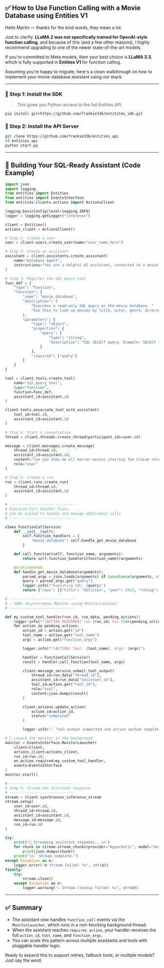 ## ✅ How to Use Function Calling with a Movie Database using Entities V1

Hello Martin — thanks for the kind words, they mean a lot.

Just to clarify: **LLaMA 2 was not specifically trained for OpenAI-style function calling**, and because of this (and a few other reasons), I highly recommend upgrading to one of the newer state-of-the-art models.

If you're committed to Meta models, then your best choice is **LLaMA 3.3**, which is fully supported in **Entities V1** for function calling.

Assuming you're happy to migrate, here's a clean walkthrough on how to implement your movie-database assistant using our stack.

---

### 🔧 Step 1: Install the SDK

> This gives you Python access to the full Entities API.

```bash
pip install git+https://github.com/frankie336/entitites_sdk.git
```

### 🔧 Step 2: Install the API Server

```bash
git clone https://github.com/frankie336/entities_api
cd entities_api   
python start.py
```

---

## 🤖 **Building Your SQL-Ready Assistant (Code Example)**

```python
import json
import logging
from entities import Entities
from entities import EventsInterface
from entities.clients.actions import ActionsClient

logging.basicConfig(level=logging.INFO)
logger = logging.getLogger("inference")

client = Entities()
actions_client = ActionsClient()

# Step 1: Create a user
user = client.users.create_user(name="user_name_here")

# Step 2: Create an assistant
assistant = client.assistants.create_assistant(
    name="Database Agent",
    instructions="You are a helpful AI assistant, connected to a movie database."
)

# Step 3: Register the SQL query tool
func_def = {
    "type": "function",
    "function": {
        "name": "movie_database",
        "description": (
            "Executes a read-only SQL query on the movie database. "
            "Use this to look up movies by title, actor, genre, director, release year, or rating."
        ),
        "parameters": {
            "type": "object",
            "properties": {
                "query": {
                    "type": "string",
                    "description": "SQL SELECT query. Example: SELECT * FROM movies WHERE genre = 'horror';"
                }
            },
            "required": ["query"]
        }
    }
}

tool = client.tools.create_tool(
    name="sql_query_tool",
    type="function",
    function=func_def,
    assistant_id=assistant.id
)

client.tools.associate_tool_with_assistant(
    tool_id=tool.id,
    assistant_id=assistant.id
)

# Step 4: Start a conversation
thread = client.threads.create_thread(participant_ids=user.id)

message = client.messages.create_message(
    thread_id=thread.id,
    assistant_id=assistant.id,
    content="Can you show me all horror movies starring Tom Cruise released after 2010 with an IMDb rating above 6?",
    role="user"
)

# Step 5: Create a run
run = client.runs.create_run(
    thread_id=thread.id,
    assistant_id=assistant.id
)

# ------------------------------
# Function Call handler Class
# Can be scaled to handle and manage additional calls 
# ------------------------------

class FunctionCallService:
    def __init__(self):
        self.function_handlers = {
            "movie_database": self.handle_get_movie_database
        }

    def call_function(self, function_name, arguments):
        return self.function_handlers[function_name](arguments)

    @staticmethod
    def handle_get_movie_database(arguments):
        parsed_args = json.loads(arguments) if isinstance(arguments, str) else arguments
        query = parsed_args.get("query")
        logger.info(f"Executing SQL: {query}")
        return {"rows": [{"title": "Oblivion", "year": 2013, "rating": 7.1}]}

# ------------------------------
# ✅ NEW: Asynchronous Monitor using MonitorLauncher
# ------------------------------

def my_custom_tool_handler(run_id, run_data, pending_actions):
    logger.info(f"[ACTION_REQUIRED] run {run_id} has {len(pending_actions)} pending action(s)")
    for action in pending_actions:
        action_id = action.get("id")
        tool_name = action.get("tool_name")
        args = action.get("function_args")

        logger.info(f"[ACTION] Tool: {tool_name}, Args: {args}")

        handler = FunctionCallService()
        result = handler.call_function(tool_name, args)

        client.message_service.submit_tool_output(
            thread_id=run_data["thread_id"],
            assistant_id=run_data["assistant_id"],
            tool_id=action.get("tool_id"),
            role="tool",
            content=json.dumps(result)
        )

        client.actions.update_action(
            action_id=action_id,
            status="completed"
        )

        logger.info("✅ Tool output submitted and action marked complete.")

# 🔄 Launch the monitor in the background
monitor = EventsInterface.MonitorLauncher(
    client=client,
    actions_client=actions_client,
    run_id=run.id,
    on_action_required=my_custom_tool_handler,
    events=EventsInterface
)
monitor.start()

# ------------------------------
# Step 6: Stream the assistant response
# ------------------------------
stream = client.synchronous_inference_stream
stream.setup(
    user_id=user.id,
    thread_id=thread.id,
    assistant_id=assistant.id,
    message_id=message.id,
    run_id=run.id
)

try:
    print("📡 Streaming assistant response...\n")
    for chunk in stream.stream_chunks(provider="Hyperbolic", model="meta-llama/Llama-3.3-70B-Instruct"):
        print(json.dumps(chunk))
    print("\n✅ Stream complete.")
except Exception as e:
    logger.error("❌ Stream failed: %s", str(e))
finally:
    try:
        stream.close()
    except Exception as e:
        logger.warning("⚠️ Stream cleanup failed: %s", str(e))
```

---

## ✅ Summary

- The assistant now handles `function_call` events via the `MonitorLauncher`, which runs in a non-blocking background thread.
- When the assistant reaches `requires_action`, your handler receives the full `action_id`, `tool_name`, and `function_args`.
- You can scale this pattern across multiple assistants and tools with pluggable handler logic.

Ready to expand this to support retries, fallback tools, or multiple models? Just say the word.
